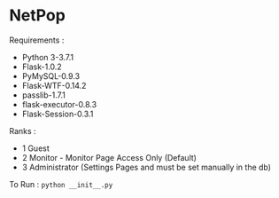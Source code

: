 # NetPop

Requirements : 
 - Python 3-3.7.1
 - Flask-1.0.2
 - PyMySQL-0.9.3
 - Flask-WTF-0.14.2
 - passlib-1.7.1
 - flask-executor-0.8.3
 - Flask-Session-0.3.1


Ranks :
 - 1  Guest
 - 2  Monitor - Monitor Page Access Only (Default)
 - 3  Administrator (Settings Pages and must be set manually in the db)

 To Run : ``` python __init__.py ```

 